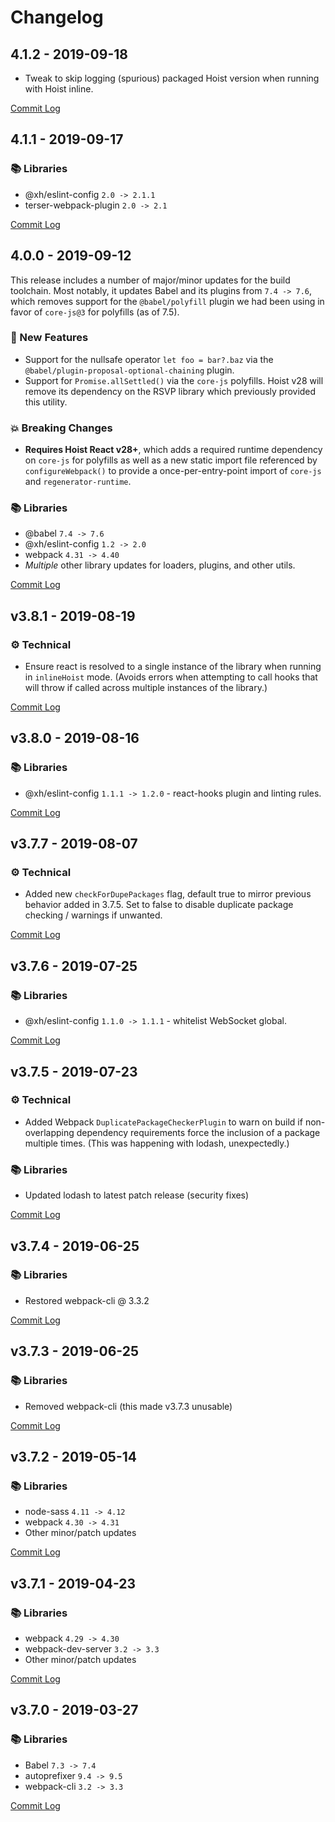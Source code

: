 # Changelog

## 4.1.2 - 2019-09-18

* Tweak to skip logging (spurious) packaged Hoist version when running with Hoist inline.

[Commit Log](https://github.com/exhi/hoist-dev-utils/compare/v4.1.1...v4.1.2)

## 4.1.1 - 2019-09-17

### 📚 Libraries

* @xh/eslint-config `2.0 -> 2.1.1`
* terser-webpack-plugin `2.0 -> 2.1`

[Commit Log](https://github.com/exhi/hoist-dev-utils/compare/v4.0.0...v4.1.1)

## 4.0.0 - 2019-09-12

This release includes a number of major/minor updates for the build toolchain. Most notably, it
updates Babel and its plugins from `7.4 -> 7.6`, which removes support for the `@babel/polyfill`
plugin we had been using in favor of `core-js@3` for polyfills (as of 7.5).

### 🎁 New Features

* Support for the nullsafe operator `let foo = bar?.baz` via the
  `@babel/plugin-proposal-optional-chaining` plugin.
* Support for `Promise.allSettled()` via the `core-js` polyfills. Hoist v28 will remove its
  dependency on the RSVP library which previously provided this utility.

### 💥 Breaking Changes

* **Requires Hoist React v28+**, which adds a required runtime dependency on `core-js` for polyfills
  as well as a new static import file referenced by `configureWebpack()` to provide a
  once-per-entry-point import of `core-js` and `regenerator-runtime`.

### 📚 Libraries

* @babel `7.4 -> 7.6`
* @xh/eslint-config `1.2 -> 2.0`
* webpack `4.31 -> 4.40`
* *Multiple* other library updates for loaders, plugins, and other utils.

[Commit Log](https://github.com/exhi/hoist-dev-utils/compare/v3.8.1...v4.0.0)

## v3.8.1 - 2019-08-19

### ⚙️ Technical

* Ensure react is resolved to a single instance of the library when running in `inlineHoist` mode.
  (Avoids errors when attempting to call hooks that will throw if called across multiple instances
  of the library.)

[Commit Log](https://github.com/exhi/hoist-dev-utils/compare/v3.8.0...v3.8.1)

## v3.8.0 - 2019-08-16

### 📚 Libraries

* @xh/eslint-config `1.1.1 -> 1.2.0` - react-hooks plugin and linting rules.

[Commit Log](https://github.com/exhi/hoist-dev-utils/compare/v3.7.7...v3.8.0)

## v3.7.7 - 2019-08-07

### ⚙️ Technical

* Added new `checkForDupePackages` flag, default true to mirror previous behavior added in 3.7.5.
  Set to false to disable duplicate package checking / warnings if unwanted.

[Commit Log](https://github.com/exhi/hoist-dev-utils/compare/v3.7.6...v3.7.7)

## v3.7.6 - 2019-07-25

### 📚 Libraries

* @xh/eslint-config `1.1.0 -> 1.1.1` - whitelist WebSocket global.

[Commit Log](https://github.com/exhi/hoist-dev-utils/compare/v3.7.5...v3.7.6)

## v3.7.5 - 2019-07-23

### ⚙️ Technical

* Added Webpack `DuplicatePackageCheckerPlugin` to warn on build if non-overlapping dependency
  requirements force the inclusion of a package multiple times. (This was happening with lodash,
  unexpectedly.)

### 📚 Libraries

* Updated lodash to latest patch release (security fixes)

[Commit Log](https://github.com/exhi/hoist-dev-utils/compare/v3.7.4...v3.7.5)

## v3.7.4 - 2019-06-25

### 📚 Libraries

* Restored webpack-cli @ 3.3.2

[Commit Log](https://github.com/exhi/hoist-dev-utils/compare/v3.7.3...v3.7.4)

## v3.7.3 - 2019-06-25

### 📚 Libraries

* Removed webpack-cli (this made v3.7.3 unusable)

[Commit Log](https://github.com/exhi/hoist-dev-utils/compare/v3.7.2...v3.7.3)

## v3.7.2 - 2019-05-14

### 📚 Libraries

* node-sass `4.11 -> 4.12`
* webpack `4.30 -> 4.31`
* Other minor/patch updates

[Commit Log](https://github.com/exhi/hoist-dev-utils/compare/v3.7.1...v3.7.2)

## v3.7.1 - 2019-04-23

### 📚 Libraries

* webpack `4.29 -> 4.30`
* webpack-dev-server `3.2 -> 3.3`
* Other minor/patch updates

[Commit Log](https://github.com/exhi/hoist-dev-utils/compare/v3.7.0...v3.7.1)

## v3.7.0 - 2019-03-27

### 📚 Libraries

* Babel `7.3 -> 7.4`
* autoprefixer `9.4 -> 9.5`
* webpack-cli `3.2 -> 3.3`

[Commit Log](https://github.com/exhi/hoist-dev-utils/compare/v3.6.0...v3.7.0)
